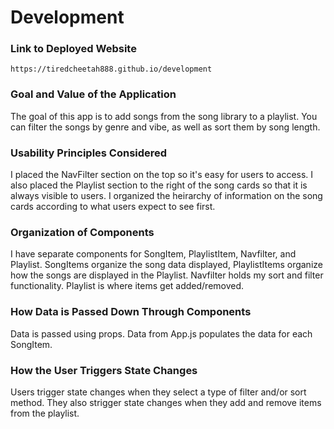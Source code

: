 # Development

### Link to Deployed Website
`https://tiredcheetah888.github.io/development`

### Goal and Value of the Application
The goal of this app is to add songs from the song library to a playlist. You can filter the songs by genre and vibe, as well as sort them by song length.

### Usability Principles Considered

I placed the NavFilter section on the top so it's easy for users to access. I also placed the Playlist section to the right of the song cards so that it is always visible to users. I organized the heirarchy of information on the song cards according to what users expect to see first.

### Organization of Components

I have separate components for SongItem, PlaylistItem, Navfilter, and Playlist.
SongItems organize the song data displayed, PlaylistItems organize how the songs are displayed in the Playlist.
Navfilter holds my sort and filter functionality.
Playlist is where items get added/removed.

### How Data is Passed Down Through Components
Data is passed using props. Data from App.js populates the data for each SongItem.

### How the User Triggers State Changes

Users trigger state changes when they select a type of filter and/or sort method. They also strigger state changes when they add and remove items from the playlist. 
